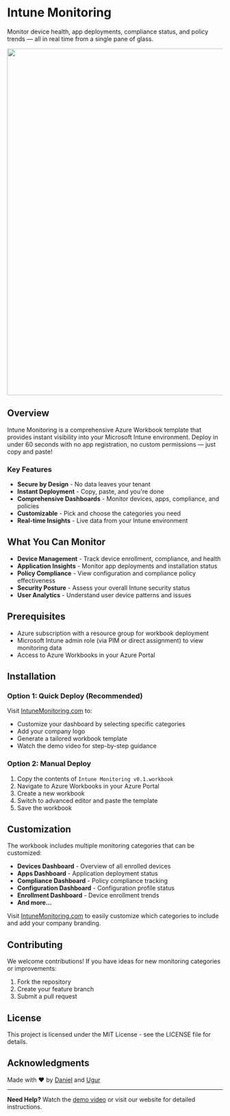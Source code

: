 # Intune Monitoring

Monitor device health, app deployments, compliance status, and policy trends — all in real time from a single pane of glass.

<div align="center">
<img width="1173" height="810" alt="Overview (1)" src="https://github.com/user-attachments/assets/68f0b79f-646e-4d5d-96c2-f3886e1fe0f2" />
</div>

## Overview

Intune Monitoring is a comprehensive Azure Workbook template that provides instant visibility into your Microsoft Intune environment. Deploy in under 60 seconds with no app registration, no custom permissions — just copy and paste!

### Key Features

- **Secure by Design** - No data leaves your tenant
- **Instant Deployment** - Copy, paste, and you're done
- **Comprehensive Dashboards** - Monitor devices, apps, compliance, and policies
- **Customizable** - Pick and choose the categories you need
- **Real-time Insights** - Live data from your Intune environment

## What You Can Monitor

- **Device Management** - Track device enrollment, compliance, and health
- **Application Insights** - Monitor app deployments and installation status
- **Policy Compliance** - View configuration and compliance policy effectiveness
- **Security Posture** - Assess your overall Intune security status
- **User Analytics** - Understand user device patterns and issues

## Prerequisites

- Azure subscription with a resource group for workbook deployment
- Microsoft Intune admin role (via PIM or direct assignment) to view monitoring data
- Access to Azure Workbooks in your Azure Portal

## Installation

### Option 1: Quick Deploy (Recommended)
Visit [IntuneMonitoring.com](https://intunemonitoring.com) to:
- Customize your dashboard by selecting specific categories
- Add your company logo
- Generate a tailored workbook template
- Watch the demo video for step-by-step guidance

### Option 2: Manual Deploy
1. Copy the contents of `Intune Monitoring v0.1.workbook`
2. Navigate to Azure Workbooks in your Azure Portal
3. Create a new workbook
4. Switch to advanced editor and paste the template
5. Save the workbook

## Customization

The workbook includes multiple monitoring categories that can be customized:

- **Devices Dashboard** - Overview of all enrolled devices
- **Apps Dashboard** - Application deployment status
- **Compliance Dashboard** - Policy compliance tracking
- **Configuration Dashboard** - Configuration profile status
- **Enrollment Dashboard** - Device enrollment trends
- **And more...**

Visit [IntuneMonitoring.com](https://intunemonitoring.com) to easily customize which categories to include and add your company branding.

## Contributing

We welcome contributions! If you have ideas for new monitoring categories or improvements:
1. Fork the repository
2. Create your feature branch
3. Submit a pull request

## License

This project is licensed under the MIT License - see the LICENSE file for details.

## Acknowledgments

Made with ❤️ by [Daniel](https://www.linkedin.com/in/daniel-rung/) and [Ugur](https://www.linkedin.com/in/UgurKocde)

---

**Need Help?** Watch the [demo video](https://intunemonitoring.com) or visit our website for detailed instructions.
